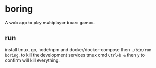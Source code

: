 boring
========

A web app to play multiplayer board games.

## run

install tmux, go, node/npm and docker/docker-compose then `./bin/run boring`. to kill the development
 services tmux cmd `Ctrl+b &` then `y` to confirm will kill everything.